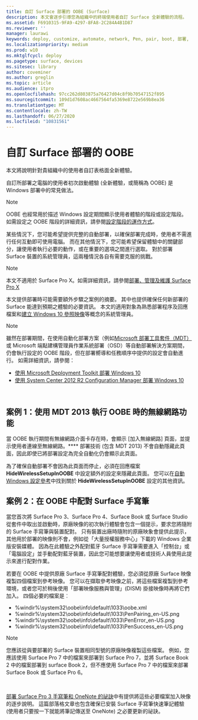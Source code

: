 ```yaml
---
title: 自訂 Surface 部署的 OOBE (Surface)
description: 本文會逐步引導您為組織中的終端使用者自訂 Surface 全新體驗的流程。
ms.assetid: F6910315-9FA9-4297-8FA8-2C284A4B1D87
ms.reviewer: ''
manager: laurawi
keywords: deploy, customize, automate, network, Pen, pair, boot, 部署, 自訂, 自動化, 網路, 手寫筆, 配對, 開機
ms.localizationpriority: medium
ms.prod: w10
ms.mktglfcycl: deploy
ms.pagetype: surface, devices
ms.sitesec: library
author: coveminer
ms.author: greglin
ms.topic: article
ms.audience: itpro
ms.openlocfilehash: 97cc262d803875a76427d04c8f9b70547152f895
ms.sourcegitcommit: 109d1d7608ac4667564fa5369e8722e569b8ea36
ms.translationtype: MT
ms.contentlocale: zh-TW
ms.lasthandoff: 06/27/2020
ms.locfileid: "10831561"
---
```

# 自訂 Surface 部署的 OOBE

本文將說明針對貴組織中的使用者自訂表格面全新體驗。

自訂所部署之電腦的使用者初次啟動體驗 (全新體驗，或簡稱為 OOBE) 是 Windows 部署中的常見做法。

>[!NOTE]
>OOBE 也經常用於描述 Windows 設定期間顯示使用者體驗的階段或設定階段。 如需設定之 OOBE 階段的詳細資訊，請參閱[設定階段的運作方式](https://msdn.microsoft.com/library/windows/hardware/dn898581.aspx)。

某些情況下，您可能希望提供完整的自動部署，以確保部署完成時，使用者不需進行任何互動即可使用電腦。 而在其他情況下，您可能希望保留體驗中的關鍵部分，讓使用者執行必要的動作，或在重要的選項之間進行選取。 對於部署 Surface 裝置的系統管理員，這兩種情況各自有需要克服的挑戰。

> [!NOTE]
> 本文不適用於 Surface Pro X。如需詳細資訊，請參閱[部署、管理及維護 Surface Pro X](surface-pro-arm-app-management.md)

本文提供部署時可能需要額外步驟之案例的摘要。 其中也提供確保任何新部署的 Surface 能達到預期之體驗的必要資訊。 本文的適用對象為熟悉部署程序及回應檔案和[建立 Windows 10 參照映像](https://technet.microsoft.com/itpro/windows/deploy/create-a-windows-10-reference-image)等概念的系統管理員。

>[!NOTE]
>雖然在部署期間，在使用自動化部署方案（例如[Microsoft 部署工具套件（MDT）](https://go.microsoft.com/fwlink/p/?LinkId=618117)或 Microsoft 端點建構管理員作業系統部署（OSD）等自動部署解決方案期間，仍會執行設定的 OOBE 階段，但在部署嚮導和任務順序中提供的設定會自動進行。 如需詳細資訊，請參閱：<br/>
>- [使用 Microsoft Deployment Toolkit 部署 Windows 10](https://technet.microsoft.com/itpro/windows/deploy/deploy-windows-10-with-the-microsoft-deployment-toolkit)
>- [使用 System Center 2012 R2 Configuration Manager 部署 Windows 10](https://technet.microsoft.com/itpro/windows/deploy/deploy-windows-10-with-system-center-2012-r2-configuration-manager)

 

## 案例 1：使用 MDT 2013 執行 OOBE 時的無線網路功能


當 OOBE 執行期間有無線網路介面卡存在時，會顯示 \[加入無線網路\] 頁面，並提示使用者連線至無線網路。**** 部署技術 (包含 MDT 2013) 不會自動隱藏此頁面，因此即使已將部署設定為完全自動化仍會顯示此頁面。

為了確保自動部署不會因為此頁面而停止，必須在回應檔案 **HideWirelessSetupInOOBE** 中設定額外的設定來隱藏此頁面。 您可以在[自動 Windows 設定參考](https://technet.microsoft.com/library/ff716213.aspx)中找到關於 **HideWirelessSetupInOOBE** 設定的其他資訊。

## 案例 2：在 OOBE 中配對 Surface 手寫筆


當您首次將 Surface Pro 3、Surface Pro 4、Surface Book 或 Surface Studio 從套件中取出並啟動時，原廠映像的初次執行體驗會包含一個提示，要求您將隨附的 Surface 手寫筆與裝置配對。 只有裝置出廠時隨附的原廠映象會提供此提示，其他用於部署的映像則不會，例如從「大量授權服務中心」下載的 Windows 企業版安裝媒體。 因為在此體驗之外配對藍牙 Surface 手寫筆需要進入「控制台」或「電腦設定」並手動配對藍牙裝置，因此您可能想要讓使用者或技術人員使用此提示來進行配對作業。

若要在 OOBE 中提供原廠 Surface 手寫筆配對體驗，您必須從原廠 Surface 映像複製四個檔案到參考映像。 您可以在擷取參考映像之前，將這些檔案複製到參考環境，或者您可於稍後使用「部署映像服務與管理」(DISM) 掛接映像時再將它們加入。 四個必要的檔案是︰

-   %windir%\\system32\\oobe\\info\\default\\1033\\oobe.xml
-   %windir%\\system32\\oobe\\info\\default\\1033\\PenPairing\_en-US.png
-   %windir%\\system32\\oobe\\info\\default\\1033\\PenError\_en-US.png
-   %windir%\\system32\\oobe\\info\\default\\1033\\PenSuccess\_en-US.png

>[!NOTE]
>您應該從與要部署的 Surface 裝置相同型號的原廠映像複製這些檔案。 例如，您應該使用 Surface Pro 7 中的檔案來部署到 Surface Pro 7，並將 Surface Book 2 中的檔案部署到 surface Book 2，但不應使用 Surface Pro 7 中的檔案來部署 Surface Book 或 Surface Pro 6。

 

[部署 Surface Pro 3 手寫筆和 OneNote 的祕訣](https://blogs.technet.microsoft.com/askcore/2014/07/15/deploying-surface-pro-3-pen-and-onenote-tips/)中有提供將這些必要檔案加入映像的逐步說明。 這篇部落格文章也包含確保已安裝 Surface 手寫筆快速筆記體驗 (使用者只要按一下就能將筆記傳送至 OneNote) 之必要更新的祕訣。

 

 





